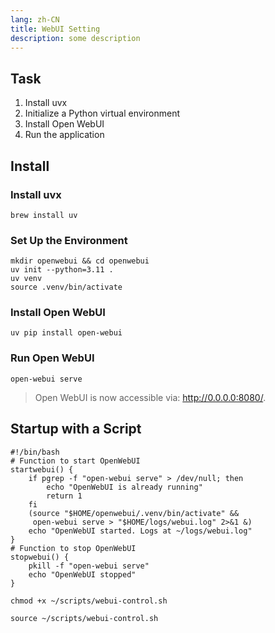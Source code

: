 ```yaml
---
lang: zh-CN
title: WebUI Setting
description: some description
---
```


## Task

1. Install uvx
2. Initialize a Python virtual environment
3. Install Open WebUI
4. Run the application

## Install

### Install uvx

```shell
brew install uv
```

### Set Up the Environment

```shell
mkdir openwebui && cd openwebui
uv init --python=3.11 .
uv venv
source .venv/bin/activate
```

### Install Open WebUI

```shell
uv pip install open-webui
```

### Run Open WebUI

```shell
open-webui serve
```

> Open WebUI is now accessible via: http://0.0.0.0:8080/.

## Startup with a Script

```shell
#!/bin/bash
# Function to start OpenWebUI
startwebui() {
    if pgrep -f "open-webui serve" > /dev/null; then
        echo "OpenWebUI is already running"
        return 1
    fi
    (source "$HOME/openwebui/.venv/bin/activate" &&
     open-webui serve > "$HOME/logs/webui.log" 2>&1 &)
    echo "OpenWebUI started. Logs at ~/logs/webui.log"
}
# Function to stop OpenWebUI
stopwebui() {
    pkill -f "open-webui serve"
    echo "OpenWebUI stopped"
}
```


```shell
chmod +x ~/scripts/webui-control.sh

source ~/scripts/webui-control.sh
```
